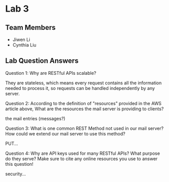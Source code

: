 # Lab 3

## Team Members
- Jiwen Li
- Cynthia Liu

## Lab Question Answers

Question 1: Why are RESTful APIs scalable?

They are stateless, which means every request contains all the information needed to process it, so requests can be handled independently by any server.


Question 2: According to the definition of "resources" provided in the AWS article above, What are the resources the mail server is providing to clients?

the mail entries (messages?)


Question 3: What is one common REST Method not used in our mail server? How could we extend our mail server to use this method?

PUT...


Question 4: Why are API keys used for many RESTful APIs? What purpose do they serve? Make sure to cite any online resources you use to answer this question!

security...
